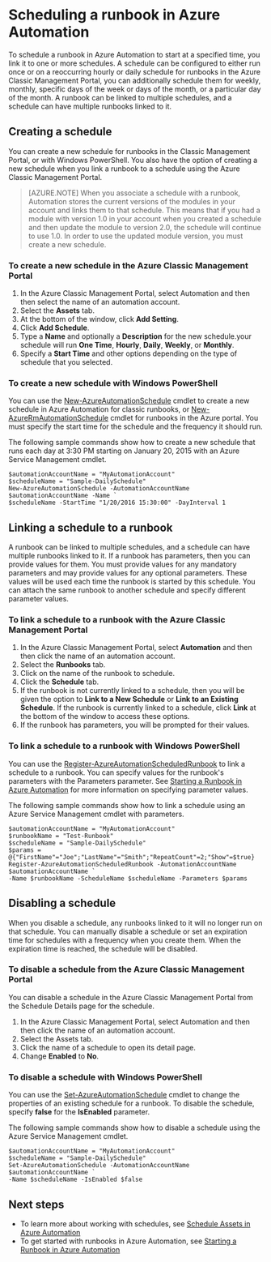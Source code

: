 <properties 
   pageTitle="Scheduling a runbook in Azure Automation | Azure"
   description="Describes how to create a schedule in Azure Automation so that you can automatically start a runbook at a particular time or on a recurring schedule."
   services="automation"
   documentationCenter=""
   authors="mgoedtel"
   manager="jwhit"
   editor="tysonn" />
<tags 
   ms.service="automation"
   ms.devlang="na"
   ms.topic="article"
   ms.tgt_pltfrm="na"
   ms.workload="infrastructure-services"
   ms.date="08/05/2016"
   wacn.date=""
   ms.author="bwren" />

# Scheduling a runbook in Azure Automation

To schedule a runbook in Azure Automation to start at a specified time, you link it to one or more schedules. A schedule can be configured to either run once or on a reoccurring hourly or daily schedule for runbooks in the Azure Classic Management Portal,  you can additionally schedule them for weekly, monthly, specific days of the week or days of the month, or a particular day of the month.  A runbook can be linked to multiple schedules, and a schedule can have multiple runbooks linked to it.


## Creating a schedule

You can create a new schedule for runbooks in the Classic Management Portal, or with Windows PowerShell. You also have the option of creating a new schedule when you link a runbook to a schedule using the Azure Classic Management Portal.

>[AZURE.NOTE] When you associate a schedule with a runbook, Automation stores the current versions of the modules in your account and links them to that schedule.  This means that if you had a module with version 1.0 in your account when you created a schedule and then update the module to version 2.0, the schedule will continue to use 1.0.  In order to use the updated module version, you must create a new schedule. 

### To create a new schedule in the Azure Classic Management Portal

1. In the Azure Classic Management Portal, select Automation and then then select the name of an automation account.
1. Select the **Assets** tab.
1. At the bottom of the window, click **Add Setting**.
1. Click **Add Schedule**.
1. Type a **Name** and optionally a **Description** for the new schedule.your schedule will run **One Time**, **Hourly**, **Daily**, **Weekly**, or **Monthly**.
1. Specify a **Start Time** and other options depending on the type of schedule that you selected.

### To create a new schedule with Windows PowerShell

You can use the [New-AzureAutomationSchedule](http://msdn.microsoft.com/zh-cn/library/azure/dn690271.aspx) cmdlet to create a new schedule in Azure Automation for classic runbooks, or [New-AzureRmAutomationSchedule](https://msdn.microsoft.com/zh-cn/library/mt603577.aspx) cmdlet for runbooks in the Azure portal. You must specify the start time for the schedule and the frequency it should run.

The following sample commands show how to create a new schedule that runs each day at 3:30 PM starting on January 20, 2015 with an Azure Service Management cmdlet.

	$automationAccountName = "MyAutomationAccount"
	$scheduleName = "Sample-DailySchedule"
	New-AzureAutomationSchedule -AutomationAccountName $automationAccountName -Name `
    $scheduleName -StartTime "1/20/2016 15:30:00" -DayInterval 1

## Linking a schedule to a runbook

A runbook can be linked to multiple schedules, and a schedule can have multiple runbooks linked to it. If a runbook has parameters, then you can provide values for them. You must provide values for any mandatory parameters and may provide values for any optional parameters.  These values will be used each time the runbook is started by this schedule.  You can attach the same runbook to another schedule and specify different parameter values.


### To link a schedule to a runbook with the Azure Classic Management Portal

1. In the Azure Classic Management Portal, select **Automation** and then then click the name of an automation account.
2. Select the **Runbooks** tab.
3. Click on the name of the runbook to schedule.
4. Click the **Schedule** tab.
5. If the runbook is not currently linked to a schedule, then you will be given the option to **Link to a New Schedule** or **Link to an Existing Schedule**.  If the runbook is currently linked to a schedule, click **Link** at the bottom of the window to access these options.
6. If the runbook has parameters, you will be prompted for their values.  

### To link a schedule to a runbook with Windows PowerShell

You can use the [Register-AzureAutomationScheduledRunbook](http://msdn.microsoft.com/zh-cn/library/azure/dn690265.aspx) to link a schedule to a runbook.  You can specify values for the runbook's parameters with the Parameters parameter. See [Starting a Runbook in Azure Automation](/documentation/articles/automation-starting-a-runbook/) for more information on specifying parameter values.

The following sample commands show how to link a schedule using an Azure Service Management cmdlet with parameters.

	$automationAccountName = "MyAutomationAccount"
	$runbookName = "Test-Runbook"
	$scheduleName = "Sample-DailySchedule"
	$params = @{"FirstName"="Joe";"LastName"="Smith";"RepeatCount"=2;"Show"=$true}
	Register-AzureAutomationScheduledRunbook -AutomationAccountName $automationAccountName `
    -Name $runbookName -ScheduleName $scheduleName -Parameters $params

## Disabling a schedule

When you disable a schedule, any runbooks linked to it will no longer run on that schedule. You can manually disable a schedule or set an expiration time for schedules with a frequency when you create them. When the expiration time is reached, the schedule will be disabled.

### To disable a schedule from the Azure Classic Management Portal

You can disable a schedule in the Azure Classic Management Portal from the Schedule Details page for the schedule.

1. In the Azure Classic Management Portal, select Automation and then then click the name of an automation account.
1. Select the Assets tab.
1. Click the name of a schedule to open its detail page.
2. Change **Enabled** to **No**.

### To disable a schedule with Windows PowerShell

You can use the [Set-AzureAutomationSchedule](http://msdn.microsoft.com/zh-cn/library/azure/dn690270.aspx) cmdlet to change the properties of an existing schedule for a runbook. To disable the schedule, specify **false** for the **IsEnabled** parameter.

The following sample commands show how to disable a schedule using the Azure Service Management cmdlet.

	$automationAccountName = "MyAutomationAccount"
	$scheduleName = "Sample-DailySchedule"
	Set-AzureAutomationSchedule -AutomationAccountName $automationAccountName `
    -Name $scheduleName -IsEnabled $false

## Next steps

- To learn more about working with schedules, see [Schedule Assets in Azure Automation](/documentation/articles/automation-schedules/)
- To get started with runbooks in Azure Automation, see [Starting a Runbook in Azure Automation](/documentation/articles/automation-starting-a-runbook/)